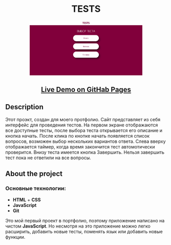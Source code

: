 <h1 align="center">TESTS</h1>
<p align="center"><img width="70%" src="./img/first_screen.jpg"></p>
<h2 align="center">
  <a href="https://nikulin-andrey.github.io/Tests/">Live Demo on GitHab Pages</a>
</h2>

## Description
Этот проэкт, создан для моего протфолио. Сайт представляет из себя интерфейс для проведения тестов. На первом экране отображаются все доступные тесты, после выбора теста открывается его описание и кнопка начать. После клика по кнопке начать появляется список вопросов, возможен выбор нескольких вариантов ответа. Слева вверху отображается таймер, когда время закончится тест автомотически проверится. Внизу теста имеется кнопка Завершить. Нельзя завершить тест пока не ответили на все вопросы.

## About the project

### Основные технологии:

- **HTML** + **CSS**
- **JavaScript**
- **Git**

Это мой первый проект в портфолио, поэтому приложение написано на чистом **JavaScript**. Но несмотря на это приложение можно легко расширить, добавить новые тесты, поменять язык или добавить новые функции.